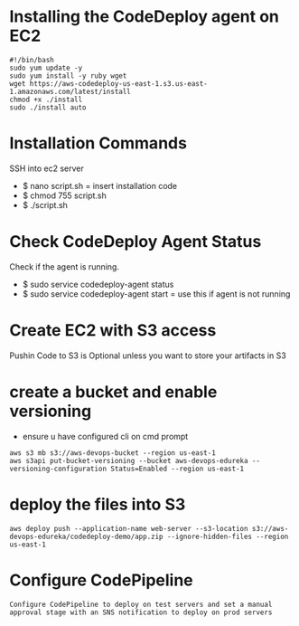 
# Installing the CodeDeploy agent on EC2
```
#!/bin/bash
sudo yum update -y
sudo yum install -y ruby wget
wget https://aws-codedeploy-us-east-1.s3.us-east-1.amazonaws.com/latest/install
chmod +x ./install
sudo ./install auto
```
# Installation Commands
SSH into ec2 server
- $ nano script.sh = insert installation code
- $ chmod 755 script.sh
- $ ./script.sh

# Check CodeDeploy Agent Status
Check if the agent is running. 
- $ sudo service codedeploy-agent status
- $ sudo service codedeploy-agent start            = use this if agent is not running

# Create EC2 with S3 access
Pushin Code to S3 is Optional unless you want to store your artifacts in S3

# create a bucket and enable versioning
- ensure u have configured cli on cmd prompt
```
aws s3 mb s3://aws-devops-bucket --region us-east-1 
aws s3api put-bucket-versioning --bucket aws-devops-edureka --versioning-configuration Status=Enabled --region us-east-1  
```

# deploy the files into S3
```
aws deploy push --application-name web-server --s3-location s3://aws-devops-edureka/codedeploy-demo/app.zip --ignore-hidden-files --region us-east-1 
```
# Configure CodePipeline
```
Configure CodePipeline to deploy on test servers and set a manual approval stage with an SNS notification to deploy on prod servers
```
